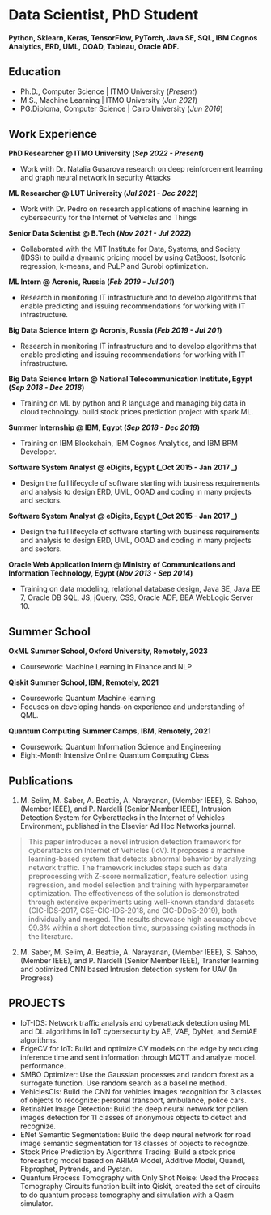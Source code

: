 # Data Scientist, PhD Student 

#### Python, Sklearn, Keras, TensorFlow, PyTorch, Java SE, SQL, IBM Cognos Analytics, ERD, UML, OOAD, Tableau, Oracle ADF.
 
## Education
- Ph.D., Computer Science | ITMO University (_Present_)								       		
- M.S., Machine Learning | ITMO University (_Jun 2021_)
- PG.Diploma, Computer Science | Cairo University (_Jun 2016_) 

## Work Experience
**PhD Researcher @ ITMO University (_Sep 2022 - Present_)**
- Work with Dr. Natalia Gusarova research on deep reinforcement learning and graph neural network in security Attacks

**ML Researcher @ LUT University (_Jul 2021 - Dec 2022_)**
- Work with Dr. Pedro on research applications of machine learning in cybersecurity for the Internet of Vehicles and Things

**Senior Data Scientist @ B.Tech (_Nov 2021 - Jul 2022_)**
- Collaborated with the MIT Institute for Data, Systems, and Society (IDSS) to build a dynamic pricing model by using CatBoost, Isotonic regression, k-means, and PuLP and Gurobi optimization.

**ML Intern @ Acronis, Russia (_Feb 2019 - Jul 201_)**
- Research in monitoring IT infrastructure and to develop algorithms that enable predicting and issuing recommendations for working with IT infrastructure.

**Big Data Science Intern @ Acronis, Russia (_Feb 2019 - Jul 201_)**
- Research in monitoring IT infrastructure and to develop algorithms that enable predicting and issuing recommendations for working with IT infrastructure.
  
**Big Data Science Intern @ National Telecommunication Institute, Egypt (_Sep 2018 - Dec 2018_)**
- Training on ML by python and R language and managing big data in cloud technology. build stock prices prediction project with spark ML.

**Summer Internship @ IBM, Egypt (_Sep 2018 - Dec 2018_)**
- Training on IBM Blockchain, IBM Cognos Analytics, and IBM BPM Developer.

**Software System Analyst @ eDigits, Egypt (_Oct 2015 - Jan 2017 _)**
- Design the full lifecycle of software starting with business requirements and analysis to design ERD, UML, OOAD and coding in many projects and sectors.

**Software System Analyst @ eDigits, Egypt (_Oct 2015 - Jan 2017 _)**
- Design the full lifecycle of software starting with business requirements and analysis to design ERD, UML, OOAD and coding in many projects and sectors.

**Oracle Web Application Intern @ Ministry of Communications and Information Technology, Egypt (_Nov 2013 - Sep 2014_)**
- Training on data modeling, relational database design, Java SE, Java EE 7, Oracle DB SQL, JS, jQuery, CSS, Oracle ADF, BEA WebLogic Server 10.

## Summer School
**OxML Summer School, Oxford University, Remotely, 2023**
- Coursework: Machine Learning in Finance and NLP
  
**Qiskit Summer School, IBM, Remotely, 2021**
- Coursework: Quantum Machine learning
- Focuses on developing hands-on experience and understanding of QML.
  
**Quantum Computing Summer Camps, IBM, Remotely, 2021**
- Coursework: Quantum Information Science and Engineering
- Eight-Month Intensive Online Quantum Computing Class


## Publications
 1. M. Selim, M. Saber, A. Beattie, A. Narayanan, (Member IEEE), S. Sahoo, (Member IEEE), and P. Nardelli (Senior Member IEEE), Intrusion Detection System for Cyberattacks in the Internet of Vehicles Environment, published in the Elsevier Ad Hoc Networks journal.

> This paper introduces a novel intrusion detection framework for cyberattacks on Internet of Vehicles (IoV). It proposes a machine learning-based system that detects abnormal behavior by analyzing network traffic. The framework includes steps such as data preprocessing with Z-score normalization, feature selection using regression, and model selection and training with hyperparameter optimization. The effectiveness of the solution is demonstrated through extensive experiments using well-known standard datasets (CIC-IDS-2017, CSE-CIC-IDS-2018, and CIC-DDoS-2019), both individually and merged. The results showcase high accuracy above 99.8% within a short detection time, surpassing existing methods in the literature.

2. M. Saber, M. Selim, A. Beattie, A. Narayanan, (Member IEEE), S. Sahoo, (Member IEEE), and P. Nardelli (Senior Member IEEE), Transfer learning and optimized CNN based Intrusion detection system for UAV (In Progress)

## PROJECTS
- IoT-IDS: Network traffic analysis and cyberattack detection using ML and DL algorithms in IoT cybersecurity by AE, VAE, DyNet, and SemiAE algorithms.
- EdgeCV for IoT: Build and optimize CV models on the edge by reducing inference time and sent information through MQTT and analyze model. performance.
- SMBO Optimizer: Use the Gaussian processes and random forest as a surrogate function. Use random search as a baseline method.
- VehiclesCls: Build the CNN for vehicles images recognition for 3 classes of objects to recognize: personal transport, ambulance, police cars.
- RetinaNet Image Detection: Build the deep neural network for pollen images detection for 11 classes of anonymous objects to detect and recognize.
- ENet Semantic Segmentation: Build the deep neural network for road image semantic segmentation for 13 classes of objects to recognize.
- Stock Price Prediction by Algorithms Trading: Build a stock price forecasting model based on ARIMA Model, Additive Model, Quandl, Fbprophet, Pytrends, and Pystan.
- Quantum Process Tomography with Only Shot Noise: Used the Process Tomography Circuits function built into Qiskit, created the set of circuits to do quantum process tomography and simulation with a Qasm simulator.
